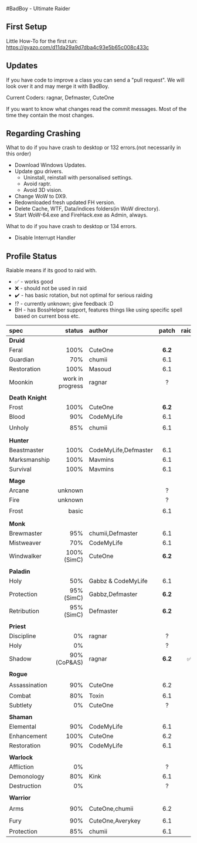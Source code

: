 #BadBoy - Ultimate Raider

## First Setup

Little How-To for the first run: https://gyazo.com/d11da29a9d7dba4c93e5b65c008c433c

## Updates
If you have code to improve a class you can send a "pull request".
We will look over it and may merge it with BadBoy.

Current Coders: ragnar, Defmaster, CuteOne 

If you want to know what changes read the commit messages.
Most of the time they contain the most changes.

## Regarding Crashing
What to do if you have crash to desktop or 132 errors.(not necessarily in this order)
* Download Windows Updates.
* Update gpu drivers.
   * Uninstall, reinstall with personalised settings.
   * Avoid raptr.
   * Avoid 3D vision.
* Change WoW to DX9.
* Redownloaded fresh updated FH version.
* Delete Cache, WTF, Data/indices folders(in WoW directory).
* Start WoW-64.exe and FireHack.exe as Admin, always.

What to do if you have crash to desktop or 134 errors.
* Disable Interrupt Handler

## Profile Status

Raiable means if its good to raid with.
* :white_check_mark: - works good
* :x: - should not be used in raid
* :heavy_check_mark: - has basic rotation, but not optimal for serious raiding
* :interrobang: - currently unknown; give feedback :D
* BH - has BossHelper support, features things like using specific spell based on current boss etc.

|spec |status|author|patch|raidable?|
|:----|------:|:-------|:---:|:-----:|
|**Druid**||||
|Feral|100%|CuteOne|**6.2**|:white_check_mark:|
|Guardian|70%|chumii|6.1|:white_check_mark:
|Restoration|100%|Masoud|6.1|:interrobang:
|Moonkin|work in progress|ragnar| ? |:x:
||||
| **Death Knight** |||
|Frost|100%|CuteOne|**6.2**|:white_check_mark:
|Blood|90%|CodeMyLife|6.1|:white_check_mark:
|Unholy|85%|chumii|6.1|:heavy_check_mark:
||||
| **Hunter** |||
|Beastmaster|100%|CodeMyLife,Defmaster|6.1|:white_check_mark:
|Marksmanship|100%|Mavmins|6.1|:white_check_mark:
|Survival|100%|Mavmins|6.1|:white_check_mark:
||||
| **Mage** |  |  |
|Arcane|unknown|| ? |:x:|
|Fire|unknown|| ? |:x:
|Frost| basic|| 6.1|:heavy_check_mark:
||||
| **Monk** |||
|Brewmaster|95%|chumii,Defmaster|6.1|:white_check_mark:
|Mistweaver|70%|CodeMyLife|6.1|:interrobang:
|Windwalker|100% (SimC)|CuteOne|**6.2**|:white_check_mark:
||||
| **Paladin**  |||
|Holy|50%|Gabbz & CodeMyLife|6.1|:interrobang:
|Protection|95%(SimC)|Gabbz,Defmaster|**6.2**|:white_check_mark:
|Retribution|95%(SimC)|Defmaster|**6.2**|:white_check_mark:
||||
| **Priest**  |||
|Discipline|0%|ragnar| ? |:x:
|Holy|0%|| ? |:x:
|Shadow|90%(CoP&AS)|ragnar|**6.2**|:white_check_mark: BH
||||
| **Rogue**  |||
|Assassination|90%|CuteOne|6.2|:heavy_check_mark:
|Combat|80%|Toxin|6.1|:white_check_mark:
|Subtlety|0%|CuteOne|?|:x:
||||
| **Shaman** |||
|Elemental|90%|CodeMyLife|6.1|:white_check_mark:
|Enhancement|100%|CuteOne|6.2|:white_check_mark:
|Restoration|90%|CodeMyLife|6.1|:interrobang:
||||
| **Warlock**  |||
|Affliction|0%||?|:x:
|Demonology|80%|Kink|6.1|:interrobang:
|Destruction|0%||?|:x:
||||
| **Warrior**  |||
|Arms|90%|CuteOne,chumii|6.2|:heavy_check_mark:
|Fury|90%|CuteOne,Averykey|6.1|:heavy_check_mark:
|Protection|85%|chumii|6.1|:interrobang:
